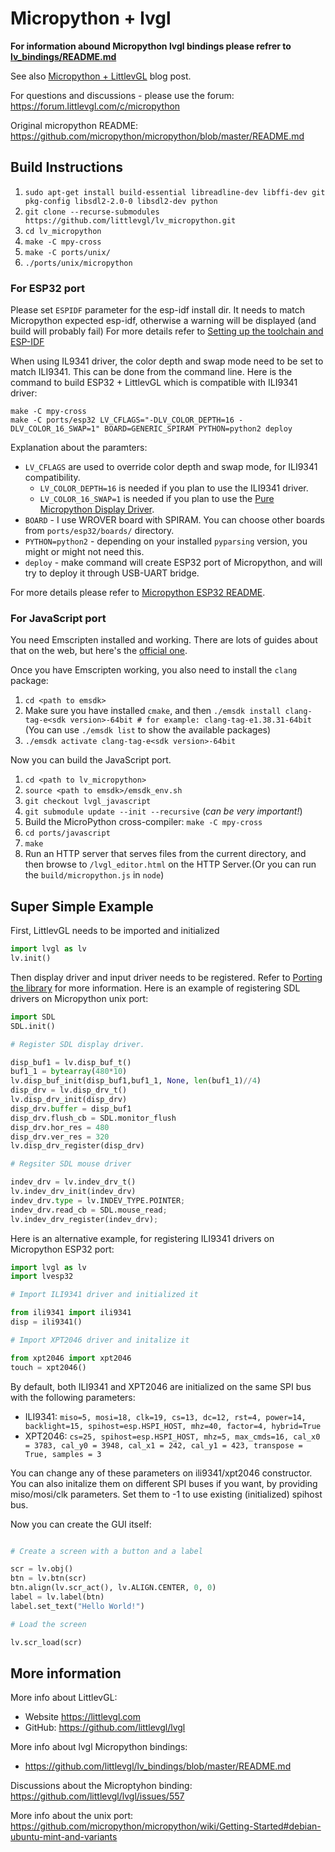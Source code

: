 # Micropython + lvgl

**For information abound Micropython lvgl bindings please refrer to [lv_bindings/README.md](https://github.com/littlevgl/lv_bindings/blob/master/README.md)**

See also [Micropython + LittlevGL](https://blog.littlevgl.com/2019-02-20/micropython-bindings) blog post.

For questions and discussions - please use the forum: https://forum.littlevgl.com/c/micropython

Original micropython README: https://github.com/micropython/micropython/blob/master/README.md

## Build Instructions

1. `sudo apt-get install build-essential libreadline-dev libffi-dev git pkg-config libsdl2-2.0-0 libsdl2-dev python`
2. `git clone --recurse-submodules https://github.com/littlevgl/lv_micropython.git`
3. `cd lv_micropython`
4. `make -C mpy-cross`
5. `make -C ports/unix/`
6. `./ports/unix/micropython`

### For ESP32 port

Please set `ESPIDF` parameter for the esp-idf install dir.
It needs to match Micropython expected esp-idf, otherwise a warning will be displayed (and build will probably fail)
For more details refer to [Setting up the toolchain and ESP-IDF](https://github.com/littlevgl/lv_micropython/blob/master/ports/esp32/README.md#setting-up-the-toolchain-and-esp-idf)

When using IL9341 driver, the color depth and swap mode need to be set to match ILI9341. This can be done from the command line.
Here is the command to build ESP32 + LittlevGL which is compatible with ILI9341 driver:

```
make -C mpy-cross
make -C ports/esp32 LV_CFLAGS="-DLV_COLOR_DEPTH=16 -DLV_COLOR_16_SWAP=1" BOARD=GENERIC_SPIRAM PYTHON=python2 deploy
```

Explanation about the paramters:
- `LV_CFLAGS` are used to override color depth and swap mode, for ILI9341 compatibility.  
  - `LV_COLOR_DEPTH=16` is needed if you plan to use the ILI9341 driver.
  - `LV_COLOR_16_SWAP=1` is needed if you plan to use the [Pure Micropython Display Driver](https://blog.littlevgl.com/2019-08-05/micropython-pure-display-driver).
- `BOARD` - I use WROVER board with SPIRAM. You can choose other boards from `ports/esp32/boards/` directory.
- `PYTHON=python2` - depending on your installed `pyparsing` version, you might or might not need this.
- `deploy` - make command will create ESP32 port of Micropython, and will try to deploy it through USB-UART bridge.

For more details please refer to [Micropython ESP32 README](https://github.com/micropython/micropython/blob/master/ports/esp32/README.md).

### For JavaScript port

You need Emscripten installed and working. There are lots of guides about that on the web, but here's the [official one](https://emscripten.org/docs/getting_started/index.html).

Once you have Emscripten working, you also need to install the `clang` package:
1. `cd <path to emsdk>`
2. Make sure you have installed `cmake`, and then `./emsdk install clang-tag-e<sdk version>-64bit # for example: clang-tag-e1.38.31-64bit` (You can use `./emsdk list` to show the available packages)
3. `./emsdk activate clang-tag-e<sdk version>-64bit`

Now you can build the JavaScript port.

1. `cd <path to lv_micropython>`
2. `source <path to emsdk>/emsdk_env.sh`
3. `git checkout lvgl_javascript`
4. `git submodule update --init --recursive` (*can be very important!*)
5.  Build the MicroPython cross-compiler: `make -C mpy-cross`
6. `cd ports/javascript`
7. `make`
8. Run an HTTP server that serves files from the current directory, and then browse to `/lvgl_editor.html` on the HTTP Server.(Or you can run the `build/micropython.js` in `node`)

## Super Simple Example

First, LittlevGL needs to be imported and initialized

```python
import lvgl as lv
lv.init()
```

Then display driver and input driver needs to be registered.
Refer to [Porting the library](https://docs.littlevgl.com/#Porting) for more information.
Here is an example of registering SDL drivers on Micropython unix port:

```python
import SDL
SDL.init()

# Register SDL display driver.

disp_buf1 = lv.disp_buf_t()
buf1_1 = bytearray(480*10)
lv.disp_buf_init(disp_buf1,buf1_1, None, len(buf1_1)//4)
disp_drv = lv.disp_drv_t()
lv.disp_drv_init(disp_drv)
disp_drv.buffer = disp_buf1
disp_drv.flush_cb = SDL.monitor_flush
disp_drv.hor_res = 480
disp_drv.ver_res = 320
lv.disp_drv_register(disp_drv)

# Regsiter SDL mouse driver

indev_drv = lv.indev_drv_t()
lv.indev_drv_init(indev_drv) 
indev_drv.type = lv.INDEV_TYPE.POINTER;
indev_drv.read_cb = SDL.mouse_read;
lv.indev_drv_register(indev_drv);
```

Here is an alternative example, for registering ILI9341 drivers on Micropython ESP32 port:

```python
import lvgl as lv
import lvesp32

# Import ILI9341 driver and initialized it

from ili9341 import ili9341
disp = ili9341()

# Import XPT2046 driver and initalize it

from xpt2046 import xpt2046
touch = xpt2046()
```

By default, both ILI9341 and XPT2046 are initialized on the same SPI bus with the following parameters:

- ILI9341: `miso=5, mosi=18, clk=19, cs=13, dc=12, rst=4, power=14, backlight=15, spihost=esp.HSPI_HOST, mhz=40, factor=4, hybrid=True`
- XPT2046: `cs=25, spihost=esp.HSPI_HOST, mhz=5, max_cmds=16, cal_x0 = 3783, cal_y0 = 3948, cal_x1 = 242, cal_y1 = 423, transpose = True, samples = 3`

You can change any of these parameters on ili9341/xpt2046 constructor.
You can also initalize them on different SPI buses if you want, by providing miso/mosi/clk parameters. Set them to -1 to use existing (initialized) spihost bus.

Now you can create the GUI itself:

```python

# Create a screen with a button and a label

scr = lv.obj()
btn = lv.btn(scr)
btn.align(lv.scr_act(), lv.ALIGN.CENTER, 0, 0)
label = lv.label(btn)
label.set_text("Hello World!")

# Load the screen

lv.scr_load(scr)

```

## More information

More info about LittlevGL: 
- Website https://littlevgl.com
- GitHub: https://github.com/littlevgl/lvgl

More info about lvgl Micropython bindings:
- https://github.com/littlevgl/lv_bindings/blob/master/README.md

Discussions about the Microptyhon binding: https://github.com/littlevgl/lvgl/issues/557

More info about the unix port: https://github.com/micropython/micropython/wiki/Getting-Started#debian-ubuntu-mint-and-variants


